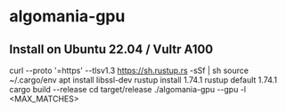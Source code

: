 # algomania-gpu

## Install on Ubuntu 22.04 / Vultr A100

curl --proto '=https' --tlsv1.3 https://sh.rustup.rs -sSf | sh
source ~/.cargo/env
apt install libssl-dev
rustup install 1.74.1
rustup default 1.74.1
cargo build --release
cd target/release
./algomania-gpu --gpu <PREFIX-HERE> -l <MAX_MATCHES>